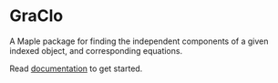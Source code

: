 # GraClo
A Maple package for finding the independent components of a given indexed object, and corresponding equations.

Read [documentation](./documentation.pdf) to get started.

